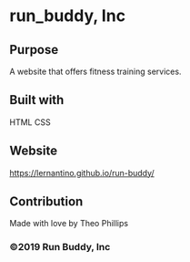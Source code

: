 # run_buddy, Inc

## Purpose
A website that offers fitness training services.

## Built with 
HTML
CSS

## Website
https://lernantino.github.io/run-buddy/

## Contribution
Made with love by Theo Phillips

### ©2019 Run Buddy, Inc
